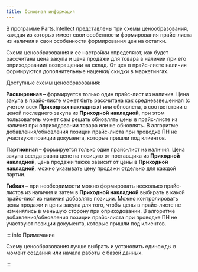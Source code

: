 ```yaml
---
title: Основная информация
---
```

В программе Parts.Intellect представлены три схемы ценообразования, каждая из которых имеет свои особенности формирования прайс-листа из наличия и свои особенности формирования цен на остатки.

Схема ценообразования и ее настройки определяют, как будет рассчитана цена закупа и цена продажи для товара в наличии при его оприходовании/ возвращении на склад. От цен в прайс-листе наличия формируются дополнительные наценки/ скидки в маркетингах.

Доступные схемы ценообразования:

**Расширенная –** формируется только один прайс-лист из наличия. Цена закупа в прайс-листе может быть рассчитана как средневзвешенная (с учетом всех **Приходных накладных**) или обновлена, в соответствии с ценой последнего закупа из **Приходной накладной**, при этом пользователь может сам решать обновлять цены в прайс-листе из наличия при оприходовании товара или не обновлять. В алгоритме добавления/обновления позиции прайс-листа при проводке ПН не участвуют позиции документа, которые пришли под клиентов.

**Партионная –** формируется только один прайс-лист из наличия. Цена закупа всегда равна цене на позицию от поставщика из **Приходной накладной**, цена продажи также зависит от цены в **Приходной накладной**, можно указывать цену продажи отдельно для каждой партии.

**Гибкая –** при необходимости можно формировать несколько прайс-листов из наличия и затем в **Приходной накладной** выбирать в какой прайс-лист из наличия добавлять позиции. Можно контролировать цены продажи и цены закупа для того, чтобы цены в прайс-листе не изменялись в меньшую сторону при оприходовании. В алгоритме добавления/обновления позиции прайс-листа при проводке ПН не участвуют позиции документа, которые пришли под клиентов.

::: info Примечание

Схему ценообразования лучше выбрать и установить единожды в момент создания или начала работы с базой данных. 

:::

